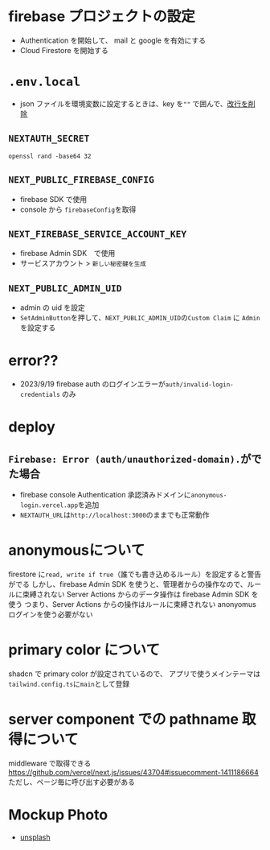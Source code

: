 # firebase プロジェクトの設定
- Authentication を開始して、 mail と google を有効にする
- Cloud Firestore を開始する


# `.env.local`
- json ファイルを環境変数に設定するときは、key を`""` で囲んで、[改行を削除](https://www.textfixer.com/tools/remove-line-breaks.php)
## `NEXTAUTH_SECRET`
```shell
openssl rand -base64 32
```
## `NEXT_PUBLIC_FIREBASE_CONFIG`
- firebase SDK で使用
- console から `firebaseConfig`を取得

## `NEXT_FIREBASE_SERVICE_ACCOUNT_KEY`
- firebase Admin SDK　で使用
- サービスアカウント > `新しい秘密鍵を生成`

## `NEXT_PUBLIC_ADMIN_UID`
- admin の uid を設定
- `SetAdminButton`を押して、`NEXT_PUBLIC_ADMIN_UID`の`Custom Claim` に `Admin` を設定する

# error??
- 2023/9/19 firebase auth のログインエラーが`auth/invalid-login-credentials` のみ


# deploy
## `Firebase: Error (auth/unauthorized-domain).`がでた場合
- firebase console Authentication 承認済みドメインに`anonymous-login.vercel.app`を追加
- `NEXTAUTH_URL`は`http://localhost:3000`のままでも正常動作

# anonymousについて
firestore に`read, write if true`（誰でも書き込めるルール）を設定すると警告がでる
しかし、firebase Admin SDK を使うと、管理者からの操作なので、ルールに束縛されない
Server Actions からのデータ操作は firebase Admin SDK を使う
つまり、Server Actions からの操作はルールに束縛されない
anonyomus ログインを使う必要がない

# primary color について
shadcn で primary color が設定されているので、
アプリで使うメインテーマは`tailwind.config.ts`に`main`として登録

# server component での pathname 取得について
middleware で取得できる
https://github.com/vercel/next.js/issues/43704#issuecomment-1411186664
ただし、ページ毎に呼び出す必要がある

# Mockup Photo
-  [unsplash](https://source.unsplash.com/random)